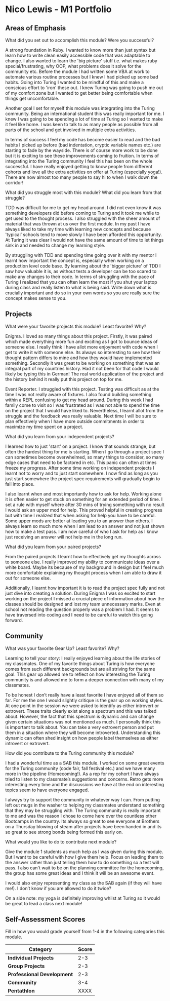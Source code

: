 # Nico Lewis - M1 Portfolio

## Areas of Emphasis

What did you set out to accomplish this module? Were you successful?

A strong foundation in Ruby. I wanted to know more than just syntax but learn how to write clean easily accessible code that was adaptable to change. I also wanted to learn the 'big picture' stuff i.e. what makes ruby special/frustrating, why OOP, what problems does it solve for the community etc. Before the module I had written some VBA at work to automate various routine processes but I knew I had picked up some bad habits. Going into Turing I wanted to be mindful of this and make a conscious effort to 'iron' these out. I knew Turing was going to push me out of my comfort zone but I wanted to get better being comfortable when things get uncomfortable.

Another goal I set for myself this module was integrating into the Turing community. Being an international student this was really important for me. I knew I was going to be spending a lot of time at Turing so I wanted to make it feel like home. I was keen to talk to as many people as possible from all parts of the school and get involved in multiple extra activities.
 
In terms of success I feel my code has become easier to read and the bad habits I picked up before (bad indentation, cryptic variable names etc.) are starting to fade by the wayside. There is of course more work to be done but it is exciting to see these improvements coming to fruition. In terms of integrating into the Turing community I feel this has been on the whole successful. I have really enjoyed getting to know people from different cohorts and love all the extra activities on offer at Turing (especially yoga!). There are now almost too many people to say hi to when I walk down the corridor!



What did you struggle most with this module? What did you learn from that struggle?

TDD was difficult for me to get my head around. I did not even know it was something developers did before coming to Turing and it took me while to get used to the thought process. I also struggled with the sheer amount of material that was thrown at us over the first module. In my past I have always liked to take my time with learning new concepts and because 'typical’ schools tend to move slowly I have been afforded this opportunity. At Turing it was clear I would not have the same amount of time to let things sink in and needed to change my learning style.  

By struggling with TDD and spending time going over it with my mentor I learnt how important the concept is, especially when working on a production level code base. By learning about the 'bigger picture' of TDD I saw how valuable it is, as without tests a developer can be too scared to make any changes to their code. In terms of struggling with the pace of Turing I realized that you can often learn the most if you shut your laptop during class and really listen to what is being said. Write down what is crucially important and do so in your own words so you are really sure the concept makes sense to you. 


## Projects

What were your favorite projects this module? Least favorite? Why?

Enigma. I loved so many things about this project. Firstly, it was paired which made everything more fun and exciting as I got to bounce ideas of someone else. I really think I have allot more enjoyment with code when I get to write it with someone else. Its always so interesting to see how their thought pattern differs to mine and how they would have implemented something. Secondly it was great to be working on something that was an integral part of my countries history. Had it not been for that code I would likely be typing this in German! The real world application of the project and the history behind it really put this project on top for me. 

Event Reporter. I struggled with this project. Testing was difficult as at the time I was not really aware of fixtures. I also found building something within a REPL confusing to get my head around. During this week I had family come to visit so I was frustrated as I was not able to spend the time on the project that I would have liked to. Nevertheless, I learnt allot from the struggle and the feedback was really valuable. Next time I will be sure to plan effectively when I have more outside commitments in order to maximize my time spent on a project. 

What did you learn from your independent projects?

I learned how to just 'start' on a project. I know that sounds strange, but often the hardest thing for me is starting. When I go through a project spec I can sometimes become overwhelmed, so many things to consider, so many edge cases that need to be factored in etc. This panic can often at times freeze my progress. After some time working on independent projects I learnt not to worry and to just start somewhere. I now find as long as you just start somewhere the project spec requirements will gradually begin to fall into place. 

I also learnt when and most importantly how to ask for help. Working alone it is often easier to get stuck on something for an extended period of time. I set a rule with myself where after 30 mins of trying something with no result I would ask an upper mod for help. This proved helpful in creating progress but with time I realized that when asking for help you have to be careful. Some upper mods are better at leading you to an answer than others. I always learn so much more when I am lead to an answer and not just shown how to make a test pass. I am now careful of who I ask for help as I know just receiving an answer will not help me in the long run. 


What did you learn from your paired projects?

From the paired projects I learnt how to effectively get my thoughts across to someone else. I really improved my ability to communicate ideas over a white board. Maybe its because of my background in design but I feel much more comfortable explaining my thought process when I am able to draw it out for someone else. 

Additionally, I learnt how important it is to read the project spec fully and not just dive into creating a solution. During Enigma I was so excited to start working on the project I missed a crucial piece of information about how the classes should be designed and lost my team unnecessary marks. Even at school not reading the question properly was a problem I had. It seems to have traversed into coding and I need to be careful to watch this going forward. 


## Community

What was your favorite Gear Up? Least favorite? Why?

Learning to tell your story: I really enjoyed learning about the life stories of my classmates. One of my favorite things about Turing is how everyone comes from such different backgrounds but are all striving for the same goal. This gear up allowed me to reflect on how interesting the Turing community is and allowed me to form a deeper connection with many of my classmates. 

To be honest I don’t really have a least favorite I have enjoyed all of them so far. For me the one I would slightly critique is the gear up on working styles. At one point in the session we were asked to identify as either introvert or extrovert. These traits clearly exist along a spectrum and this was talked about. However, the fact that this spectrum is dynamic and can change given certain situations was not mentioned as much. I personally think this is important to talk about. You can take a very extrovert person and put them in a situation where they will become introverted. Understanding this dynamic can often shed insight on how people label themselves as either introvert or extrovert. 
  


How did you contribute to the Turing community this module?

I had a wonderful time as a SAB this module. I worked on some great events for the Turing community (code fair, fall festival etc.) and we have many more in the pipeline (Homecoming!). As a rep for my cohort I have always tried to listen to my classmate’s suggestions and concerns. Retro gets more interesting every time and the discussions we have at the end on interesting topics seem to have everyone engaged. 

I always try to support the community in whatever way I can. From putting left out mugs in the washer to helping my classmates understand something that they may be struggling with. The Turing community is really important to me and was the reason I chose to come here over the countless other Bootcamps in the country. Its always so great to see everyone at Brothers on a Thursday blowing of steam after projects have been handed in and its so great to see strong bonds being formed this early on.


What would you like to do to contribute next module?

Give the module 1 students as much help as I was given during this module. But I want to be careful with how I give them help. Focus on leading them to the answer rather than just telling them how to do something so a test will pass. I also can't wait to be on the planning committee for the homecoming, the group has some great ideas and I think it will be an awesome event. 

I would also enjoy representing my class as the SAB again (if they will have me!). I don’t know if you are allowed to do it twice?
 
On a side note: my yoga is definitely improving whilst at Turing so it would be great to lead a class next module!


## Self-Assessment Scores

Fill in how you would grade yourself from 1-4 in the following categories this module.

| Category                     | Score   |
| -----------------------------| -----   |
| **Individual Projects**      |   2-3   |
| **Group Projects**           |   2-3   |
| **Professional Development** |   2-3   |
| **Community**                |   3-4   |
| **Pentathlon**               |   XXXX  |
